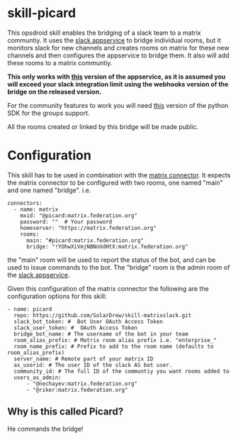# skill-picard

This opsdroid skill enables the bridging of a slack team to a matrix communtiy. It uses the
[slack appservice](https://github.com/matrix-org/matrix-appservice-slack) to
bridge individual rooms, but it monitors slack for new channels and creates
rooms on matrix for these new channels and then configures the appservice to
bridge them. It also will add these rooms to a matrix communtiy.


**This only works with
[this](https://github.com/matrix-org/matrix-appservice-slack/pull/66) version of
the appservice, as it is assumed you will exceed your slack integration limit
using the webhooks version of the bridge on the released version.**


For the community features to work you will need
[this](https://github.com/matrix-org/matrix-python-sdk/pull/179/) version of the
python SDK for the groups support.


All the rooms created or linked by this bridge will be made public.


# Configuration

This skill has to be used in combination with the 
[matrix connector](https://github.com/opsdroid/connector-matrix). It expects the
matrix connector to be configured with two rooms, one named "main" and one named
"bridge". i.e.

```
connectors:
  - name: matrix
    mxid: "@picard:matrix.federation.org"
    password: ""  # Your password
    homeserver: "https://matrix.federation.org"
    rooms:
      main: "#picard:matrix.federation.org"
      bridge: "!YOhwXiVmjNBNnUdHtX:matrix.federation.org"
```

the "main" room will be used to report the status of the bot, and can be used to
issue commands to the bot. The "bridge" room is the admin room of the 
[slack appservice](https://github.com/matrix-org/matrix-appservice-slack).


Given this configuration of the matrix connector the following are the
configuration options for this skill:


```
- name: picard
  repo: https://github.com/SolarDrew/skill-matrixslack.git
  slack_bot_token: #  Bot User OAuth Access Token
  slack_user_token: #  OAuth Access Token 
  bridge_bot_name: # The username of the bot in your team
  room_alias_prefix: # Matrix room alias prefix i.e. "enterprise_"
  room_name_prefix: # Prefix to add to the room name (defaults to room_alias_prefix)
  server_name: # Remote part of your matrix ID
  as_userid: # The user ID of the slack AS bot user.
  community_id: # The full ID of the communtiy you want rooms added to
  users_as_admin:
      - "@nechayev:matrix.federation.org"
      - "@riker:matrix.federation.org"
```


## Why is this called Picard?

He commands the bridge!

